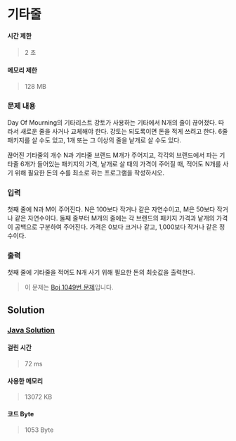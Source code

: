 # 기타줄


#### 시간 제한


> 2 초


#### 메모리 제한


> 128 MB


### 문제 내용


Day Of Mourning의 기타리스트 강토가 사용하는 기타에서 N개의 줄이 끊어졌다. 따라서 새로운 줄을 사거나 교체해야 한다. 강토는 되도록이면 돈을 적게 쓰려고 한다. 6줄 패키지를 살 수도 있고, 1개 또는 그 이상의 줄을 낱개로 살 수도 있다.

끊어진 기타줄의 개수 N과 기타줄 브랜드 M개가 주어지고, 각각의 브랜드에서 파는 기타줄 6개가 들어있는 패키지의 가격, 낱개로 살 때의 가격이 주어질 때, 적어도 N개를 사기 위해 필요한 돈의 수를 최소로 하는 프로그램을 작성하시오.


### 입력


첫째 줄에 N과 M이 주어진다. N은 100보다 작거나 같은 자연수이고, M은 50보다 작거나 같은 자연수이다. 둘째 줄부터 M개의 줄에는 각 브랜드의 패키지 가격과 낱개의 가격이 공백으로 구분하여 주어진다. 가격은 0보다 크거나 같고, 1,000보다 작거나 같은 정수이다.


### 출력


첫째 줄에 기타줄을 적어도 N개 사기 위해 필요한 돈의 최솟값을 출력한다.


> 이 문제는 [Boj 1049번 문제](https://www.acmicpc.net/problem/1049)입니다.


## Solution


### [Java Solution](./main.java)


#### 걸린 시간


> 72 ms


#### 사용한 메모리


> 13072 KB


#### 코드 Byte


> 1053 Byte
